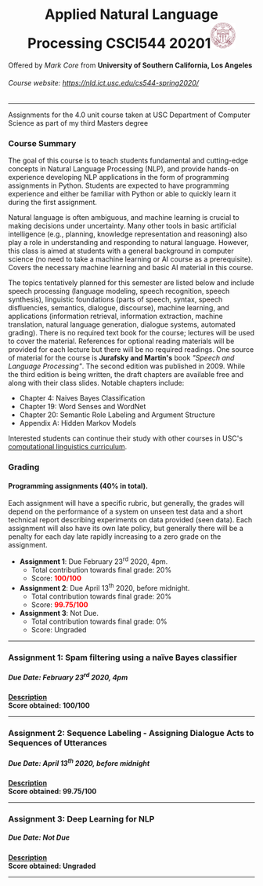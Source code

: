 <h1 align="center">Applied Natural Language Processing CSCI544 20201<img width="10%" src="./usc.jpg" /><link rel="stylesheet" type="text/css" media="all" href="./css/logo.css"/></h1>

Offered by *Mark Core* from **University of Southern California, Los Angeles**
###### Course website: https://nld.ict.usc.edu/cs544-spring2020/
-----

Assignments for the 4.0 unit course taken at USC Department of Computer Science as part of my third Masters degree

### Course Summary
The goal of this course is to teach students fundamental and cutting-edge concepts in Natural Language Processing (NLP), and provide hands-on experience developing NLP applications in the form of programming assignments in Python. Students are expected to have programming experience and either be familiar with Python or able to quickly learn it during the first assignment.

Natural language is often ambiguous, and machine learning is crucial to making decisions under uncertainty. Many other tools in basic artificial intelligence (e.g., planning, knowledge representation and reasoning) also play a role in understanding and responding to natural language. However, this class is aimed at students with a general background in computer science (no need to take a machine learning or AI course as a prerequisite). Covers the necessary machine learning and basic AI material in this course.

The topics tentatively planned for this semester are listed below and include speech processing (language modeling, speech recognition, speech synthesis), linguistic foundations (parts of speech, syntax, speech disfluencies, semantics, dialogue, discourse), machine learning, and applications (information retrieval, information extraction, machine translation, natural language generation, dialogue systems, automated grading). There is no required text book for the course; lectures will be used to cover the material. References for optional reading materials will be provided for each lecture but there will be no required readings. One source of material for the course is **Jurafsky and Martin's** book *"Speech and Language Processing"*. The second edition was published in 2009. While the third edition is being written, the draft chapters are available free and along with their class slides. Notable chapters include:

- Chapter 4: Naives Bayes Classification
- Chapter 19: Word Senses and WordNet
- Chapter 20: Semantic Role Labeling and Argument Structure
- Appendix A: Hidden Markov Models

Interested students can continue their study with other courses in USC's [computational linguistics curriculum](https://cl.usc.edu/courses/).

### Grading
#### Programming assignments (40% in total).

Each assignment will have a specific rubric, but generally, the grades will depend on the performance of a system on unseen test data and a short technical report describing experiments on data provided (seen data). Each assignment will also have its own late policy, but generally there will be a penalty for each day late rapidly increasing to a zero grade on the assignment.

- **Assignment 1**: Due February 23<sup>rd</sup> 2020, 4pm.
	- Total contribution towards final grade: 20%
	- Score: **<span style="color:red;">100/100</span>**
- **Assignment 2**: Due April 13<sup>th</sup> 2020, before midnight.
	- Total contribution towards final grade: 20%
	- Score: **<span style="color:red;">99.75/100</span>**
- **Assignment 3**: Not Due.
	- Total contribution towards final grade: 0%
	- Score: Ungraded


-----
### Assignment 1: Spam filtering using a naïve Bayes classifier
##### Due Date: February 23<sup>rd</sup> 2020, 4pm

**<a href="https://nld.ict.usc.edu/cs544-spring2020/assignment1/CS544-assignment1.pdf">Description <i class="text-primary zoomlink fa fa-file-pdf-o fa-lg"></i><link href="https://stackpath.bootstrapcdn.com/font-awesome/4.7.0/css/font-awesome.min.css" rel="stylesheet" integrity="sha384-wvfXpqpZZVQGK6TAh5PVlGOfQNHSoD2xbE+QkPxCAFlNEevoEH3Sl0sibVcOQVnN" type="text/css" crossorigin="anonymous"/></a>**</br>
**Score obtained: 100/100**

-----
### Assignment 2: Sequence Labeling - Assigning Dialogue Acts to Sequences of Utterances
##### Due Date: April 13<sup>th</sup> 2020, before midnight

**<a href="https://nld.ict.usc.edu/cs544-spring2020/assignment2/CS544-assignment-two.pdf">Description <i class="text-primary zoomlink fa fa-file-pdf-o fa-lg"></i><link href="https://stackpath.bootstrapcdn.com/font-awesome/4.7.0/css/font-awesome.min.css" rel="stylesheet" integrity="sha384-wvfXpqpZZVQGK6TAh5PVlGOfQNHSoD2xbE+QkPxCAFlNEevoEH3Sl0sibVcOQVnN" type="text/css" crossorigin="anonymous"/></a>**</br>
**Score obtained: 99.75/100**

-----
### Assignment 3: Deep Learning for NLP
##### Due Date: Not Due

**<a href="https://nld.ict.usc.edu/cs544-spring2020/CS544_assignment3_ungraded.pdf">Description <i class="text-primary zoomlink fa fa-file-pdf-o fa-lg"></i><link href="https://stackpath.bootstrapcdn.com/font-awesome/4.7.0/css/font-awesome.min.css" rel="stylesheet" integrity="sha384-wvfXpqpZZVQGK6TAh5PVlGOfQNHSoD2xbE+QkPxCAFlNEevoEH3Sl0sibVcOQVnN" type="text/css" crossorigin="anonymous"/></a>**</br>
**Score obtained: Ungraded**

-----